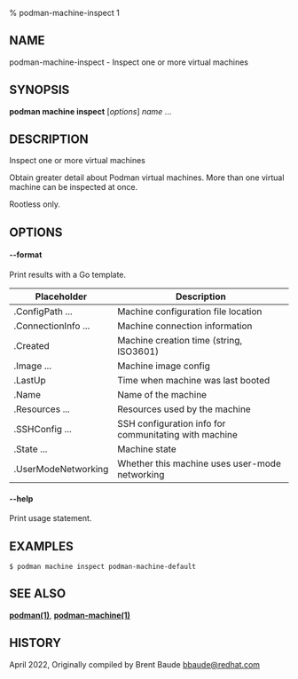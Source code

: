 % podman-machine-inspect 1

## NAME
podman\-machine\-inspect - Inspect one or more virtual machines

## SYNOPSIS
**podman machine inspect** [*options*] *name* ...

## DESCRIPTION

Inspect one or more virtual machines

Obtain greater detail about Podman virtual machines.  More than one virtual machine can be
inspected at once.

Rootless only.

## OPTIONS
#### **--format**

Print results with a Go template.

| **Placeholder**     | **Description**                                       |
| ------------------- | ----------------------------------------------------- |
| .ConfigPath ...     | Machine configuration file location                   |
| .ConnectionInfo ... | Machine connection information                        |
| .Created            | Machine creation time (string, ISO3601)               |
| .Image ...          | Machine image config                                  |
| .LastUp             | Time when machine was last booted                     |
| .Name               | Name of the machine                                   |
| .Resources ...      | Resources used by the machine                         |
| .SSHConfig ...      | SSH configuration info for communitating with machine |
| .State ...          | Machine state                                         |
| .UserModeNetworking | Whether this machine uses user-mode networking        |

#### **--help**

Print usage statement.

## EXAMPLES

```
$ podman machine inspect podman-machine-default
```

## SEE ALSO
**[podman(1)](podman.1.md)**, **[podman-machine(1)](podman-machine.1.md)**

## HISTORY
April 2022, Originally compiled by Brent Baude <bbaude@redhat.com>
